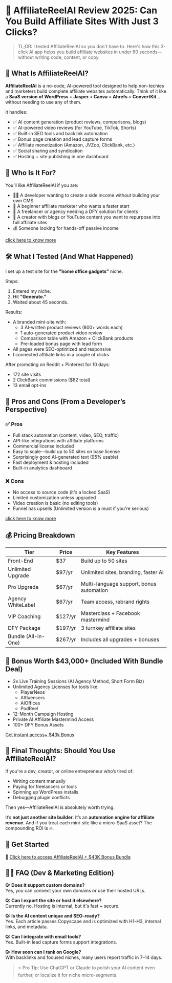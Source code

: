 # 🚀 AffiliateReelAI Review 2025: Can You Build Affiliate Sites With Just 3 Clicks?

> TL;DR: I tested AffiliateReelAI so you don't have to. Here's how this 3-click AI app helps you build affiliate websites in under 60 seconds—without writing code, content, or copy.



## 🧩 What Is AffiliateReelAI?

**AffiliateReelAI** is a no-code, AI-powered tool designed to help non-techies and marketers build complete affiliate websites automatically. Think of it like a **SaaS version of WordPress + Jasper + Canva + Ahrefs + ConvertKit**... without needing to use any of them.

It handles:

- ✅ AI content generation (product reviews, comparisons, blogs)
- ✅ AI-powered video reviews (for YouTube, TikTok, Shorts)
- ✅ Built-in SEO tools and backlink automation
- ✅ Bonus page creation and lead capture forms
- ✅ Affiliate monetization (Amazon, JVZoo, ClickBank, etc.)
- ✅ Social sharing and syndication
- ✅ Hosting + site publishing in one dashboard



## 🎯 Who Is It For?

You’ll like AffiliateReelAI if you are:

- 👨‍💻 A developer wanting to create a side income without building your own CMS
- 👶 A beginner affiliate marketer who wants a faster start
- 💼 A freelancer or agency needing a DFY solution for clients
- 🧠 A creator with blogs or YouTube content you want to repurpose into full affiliate sites
- 💰 Someone looking for hands-off passive income

[click here to know more](https://digitalproreviews.hashnode.dev/affiliatereelai-review)

## 🛠️ What I Tested (And What Happened)

I set up a test site for the **"home office gadgets"** niche.

Steps:

1. Entered my niche.
2. Hit **"Generate."**
3. Waited about 45 seconds.

Results:

- A branded mini-site with:
  - 3 AI-written product reviews (800+ words each)
  - 1 auto-generated product video review
  - Comparison table with Amazon + ClickBank products
  - Pre-loaded bonus page with lead form
- All pages were SEO-optimized and responsive
- I connected affiliate links in a couple of clicks

After promoting on Reddit + Pinterest for 10 days:
- 172 site visits
- 2 ClickBank commissions ($82 total)
- 13 email opt-ins



## 🧪 Pros and Cons (From a Developer’s Perspective)

### ✅ Pros

- Full stack automation (content, video, SEO, traffic)
- API-like integrations with affiliate platforms
- Commercial license included
- Easy to scale—build up to 50 sites on base license
- Surprisingly good AI-generated text (95% usable)
- Fast deployment & hosting included
- Built-in analytics dashboard

### ❌ Cons

- No access to source code (it's a locked SaaS)
- Limited customization unless upgraded
- Video creation is basic (no editing tools)
- Funnel has upsells (Unlimited version is a must if you're serious)

[click here to know more](https://digitalproreviews.hashnode.dev/affiliatereelai-review)

## 💰 Pricing Breakdown

| Tier                 | Price    | Key Features |
|----------------------|----------|--------------|
| Front-End            | $37      | Build up to 50 sites |
| Unlimited Upgrade    | $97/yr   | Unlimited sites, branding, faster AI |
| Pro Upgrade          | $67/yr   | Multi-language support, bonus automation |
| Agency WhiteLabel    | $67/yr   | Team access, rebrand rights |
| VIP Coaching         | $127/yr  | Masterclass + Facebook mastermind |
| DFY Package          | $197/yr  | 3 turnkey affiliate sites |
| Bundle (All-in-One)  | $267/yr  | Includes all upgrades + bonuses |



## 🎁 Bonus Worth $43,000+ (Included With Bundle Deal)

- 2x Live Training Sessions (AI Agency Method, Short Form Biz)
- Unlimited Agency Licenses for tools like:
  - PlayerNeos
  - AIfluencers
  - AIOffices
  - PodReel
- 12-Month Campaign Hosting
- Private AI Affiliate Mastermind Access
- 100+ DFY Bonus Assets

[Get instant access+ $43k Bonus](https://digitalproreviews.hashnode.dev/affiliatereelai-review)

## 🧠 Final Thoughts: Should You Use AffiliateReelAI?

If you're a dev, creator, or online entrepreneur who’s tired of:

- Writing content manually
- Paying for freelancers or tools
- Spinning up WordPress installs
- Debugging plugin conflicts

Then yes—AffiliateReelAI is absolutely worth trying.

It’s **not just another site builder**. It’s an **automation engine for affiliate revenue**. And if you treat each mini-site like a micro-SaaS asset? The compounding ROI is 🔥.



## 🔗 Get Started

🛒 [Click here to access AffiliateReelAI + $43K Bonus Bundle](https://digitalproreviews.hashnode.dev/affiliatereelai-review)



## 🙋‍♂️ FAQ (Dev & Marketing Edition)

**Q: Does it support custom domains?**  
Yes, you can connect your own domains or use their hosted URLs.

**Q: Can I export the site or host it elsewhere?**  
Currently no. Hosting is internal, but it's fast + secure.

**Q: Is the AI content unique and SEO-ready?**  
Yes. Each article passes Copyscape and is optimized with H1–H3, internal links, and metadata.

**Q: Can I integrate with email tools?**  
Yes. Built-in lead capture forms support integrations.

**Q: How soon can I rank on Google?**  
With backlinks and focused niches, many users report traffic in 7–14 days.

> ⭐ Pro Tip: Use ChatGPT or Claude to polish your AI content even further, or localize it for niche micro-segments.

